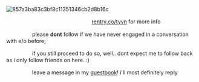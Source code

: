 ![857a3ba83c3bf8c11351346cb2d8b16c](https://github.com/bbeomgyu/bbeomgyu/assets/121232225/3675c90b-31a7-4b44-9dc6-5262cdca22b9)

ㅤㅤ ㅤㅤㅤ ㅤㅤㅤ ㅤㅤㅤ ㅤㅤㅤ ㅤㅤ[rentry.co/tyvn](https://rentry.co/tyvn) for more info

ㅤㅤ ㅤㅤㅤplease **dont** follow if we have never engaged in a conversation with e/o before; 

ㅤㅤ ㅤㅤㅤif you still proceed to do so, well.. dont expect me to follow back as i only follow friends on here. :)

ㅤㅤ ㅤㅤㅤleave a message in my [guestbook](https://soobin.123guestbook.com/#)!  i'll most definitely reply
